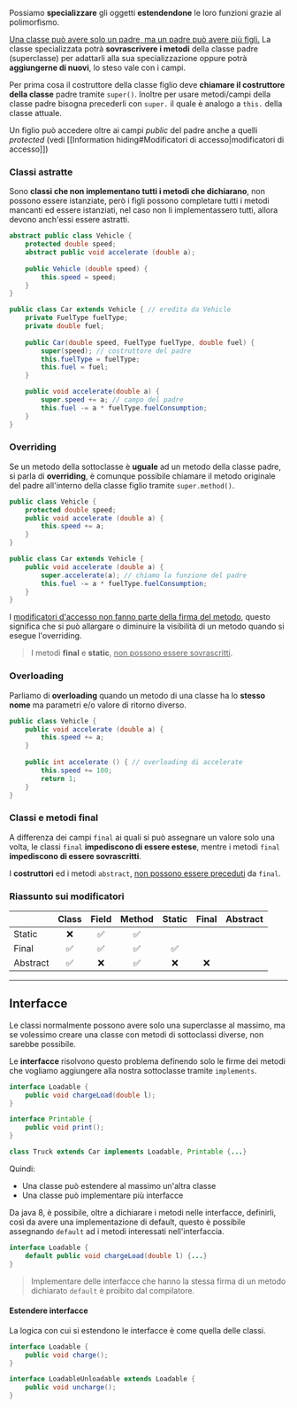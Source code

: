 Possiamo **specializzare** gli oggetti **estendendone** le loro funzioni grazie al polimorfismo.

<u>Una classe può avere solo un padre, ma un padre può avere più figli.</u>
La classe specializzata potrà **sovrascrivere i metodi** della classe padre (superclasse) per adattarli alla sua specializzazione oppure potrà **aggiungerne di nuovi**, lo steso vale con i campi.

Per prima cosa il costruttore della classe figlio deve **chiamare il costruttore della classe** padre tramite `super()`.
Inoltre per usare metodi/campi della classe padre bisogna precederli con `super.` il quale è analogo a `this.` della classe attuale.

Un figlio può accedere oltre ai campi _public_ del padre anche a quelli _protected_ (vedi [[Information hiding#Modificatori di accesso|modificatori di accesso]])
### Classi astratte
Sono **classi che non implementano tutti i metodi che dichiarano**, non possono essere istanziate, però i figli possono completare tutti i metodi mancanti ed essere istanziati, nel caso non li implementassero tutti, allora devono anch'essi essere astratti.

```java
abstract public class Vehicle {
	protected double speed;
	abstract public void accelerate (double a);
	
	public Vehicle (double speed) {
		this.speed = speed;
	}
}

public class Car extends Vehicle { // eredita da Vehicle
	private FuelType fuelType;
	private double fuel;
	
	public Car(double speed, FuelType fuelType, double fuel) {
		super(speed); // costruttore del padre
		this.fuelType = fuelType;
		this.fuel = fuel;
	}

	public void accelerate(double a) {
		super.speed += a; // campo del padre
		this.fuel -= a * fuelType.fuelConsumption;
	}
}
```

### Overriding
Se un metodo della sottoclasse è **uguale** ad un metodo della classe padre, si parla di **overriding**, è comunque possibile chiamare il metodo originale del padre all'interno della classe figlio tramite `super.method()`.

```java
public class Vehicle {
	protected double speed;
	public void accelerate (double a) {
		this.speed += a;
	}
}

public class Car extends Vehicle {
	public void accelerate (double a) {
		super.accelerate(a); // chiamo la funzione del padre
		this.fuel -= a * fuelType.fuelConsumption;
	}
}
```

I <u>modificatori d'accesso non fanno parte della firma del metodo</u>, questo significa che si può allargare o diminuire la visibilità di un metodo quando si esegue l'overriding.
>I metodi **final** e **static**, <u>non possono essere sovrascritti</u>.
### Overloading
Parliamo di **overloading** quando un metodo di una classe ha lo **stesso nome** ma parametri e/o valore di ritorno diverso.

```java
public class Vehicle {
	public void accelerate (double a) {
		this.speed += a;
	}
	
	public int accelerate () { // overloading di accelerate
		this.speed += 100;
		return 1;
	}
}
```

### Classi e metodi final
A differenza dei campi `final` ai quali si può assegnare un valore solo una volta, le classi `final` **impediscono di essere estese**, mentre i metodi `final` **impediscono di essere sovrascritti**.

I **costruttori** ed i metodi `abstract`, <u>non possono essere preceduti</u> da `final`.

### Riassunto sui modificatori
|          | Class | Field | Method | Static | Final | Abstract |
| -------- |:-----:|:-----:|:------:|:------:|:-----:|:--------:|
| Static   |  ❌   |  ✅   |   ✅   |        |       |          |
| Final    |  ✅   |  ✅   |   ✅   |   ✅   |       |          |
| Abstract |  ✅   |  ❌   |   ✅   |   ❌   |  ❌   |          |

---
## Interfacce
Le classi normalmente possono avere solo una superclasse al massimo, ma se volessimo creare una classe con metodi di sottoclassi diverse, non sarebbe possibile.

Le **interfacce** risolvono questo problema definendo solo le firme dei metodi che vogliamo aggiungere alla nostra sottoclasse tramite `implements`.
```java
interface Loadable {
	public void chargeLoad(double l);
}

interface Printable {
	public void print();
}

class Truck extends Car implements Loadable, Printable {...}
```
Quindi:
- Una classe può estendere al massimo un'altra classe
- Una classe può implementare più interfacce

Da java 8, è possibile, oltre a dichiarare i metodi nelle interfacce, definirli, così da avere una implementazione di default, questo è possibile assegnando `default` ad i metodi interessati nell'interfaccia.
```java
interface Loadable {
	default public void chargeLoad(double l) {...}
}
```

>Implementare delle interfacce che hanno la stessa firma di un metodo dichiarato `default` è proibito dal compilatore.

#### Estendere interfacce
La logica con cui si estendono le interfacce è come quella delle classi.
```java
interface Loadable {
	public void charge();
}

interface LoadableUnloadable extends Loadable {
	public void uncharge();
}
```